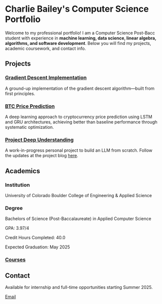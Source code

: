 # Charlie Bailey's Computer Science Portfolio

Welcome to my professional portfolio! I am a Computer Science Post-Bacc student with experience in **machine learning, data science, linear algebra, algorithms, and software development**. Below you will find my projects, academic coursework, and contact info.

## Projects
### [Gradient Descent Implementation](https://github.com/charliebailey24/gradient-descent-implementation)
A ground-up implementation of the gradient descent algorithm—built from first principles.

### [BTC Price Prediction](https://github.com/charliebailey24/btc-prediction-model)
A deep learning approach to cryptocurrency price prediction using LSTM and GRU architectures, achieving better than baseline performance through systematic optimization.

### [Project Deep Understanding](https://github.com/charliebailey24/project-deep-understanding)
A work-in-progress personal project to build an LLM from scratch. Follow the updates at the project blog [here](https://charliebailey24.github.io/project-deep-understanding/).

## Academics
### Institution
University of Colorado Boulder College of Engineering & Applied Science

### Degree
Bachelors of Science (Post-Baccalaureate) in Applied Computer Science

GPA: 3.97/4

Credit Hours Completed: 40.0

Expected Graduation: May 2025

### [Courses](courses/README.md)

## Contact
Available for internship and full-time opportunities starting Summer 2025.

[Email](mailto:charliebailey24@gmail.com)